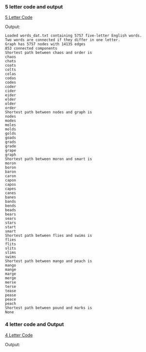 ### 5 letter code and output

[5 Letter Code](pyfiles/words_5letter.py)

Output:
```
Loaded words_dat.txt containing 5757 five-letter English words.
Two words are connected if they differ in one letter.
Graph has 5757 nodes with 14135 edges
853 connected components
Shortest path between chaos and order is
chaos
chats
coats
colts
colas
codas
codes
coder
cider
eider
elder
older
order
Shortest path between nodes and graph is
nodes
modes
moles
molds
golds
goads
grads
grade
grape
graph
Shortest path between moron and smart is
moron
boron
baron
caron
capon
capos
capes
canes
banes
bands
bends
beads
bears
sears
stars
start
smart
Shortest path between flies and swims is
flies
flits
slits
slims
swims
Shortest path between mango and peach is
mango
mange
marge
merge
merse
terse
tease
pease
peace
peach
Shortest path between pound and marks is
None
```

### 4 letter code and Output

[4 Letter Code](pyfiles/words_4letter.py)

Output:
```
